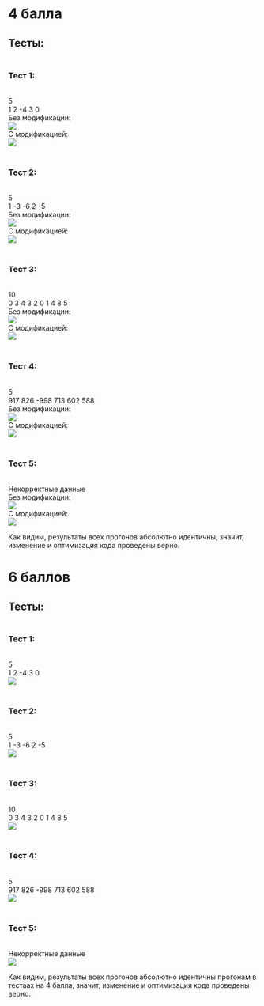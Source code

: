 # 4 балла

## Тесты:

### <br>Тест 1:
<br> 5
<br> 1 2 -4 3 0
<br> Без модификации:
<br> ![](Tests/Orig_test_1.png)
<br> С модификацией:
<br> ![](Tests/Mod_test_1.png)

### <br>Тест 2:
<br> 5
<br> 1 -3 -6 2 -5
<br> Без модификации:
<br> ![](Tests/Orig_test_2.png)
<br> С модификацией:
<br> ![](Tests/Mod_test_2.png)

### <br>Тест 3:
<br> 10
<br> 0 3 4 3 2 0 1 4 8 5
<br> Без модификации:
<br> ![](Tests/Orig_test_3.png)
<br> С модификацией:
<br> ![](Tests/Mod_test_3.png)

### <br>Тест 4:
<br> 5
<br> 917 826 -998 713 602 588
<br> Без модификации:
<br> ![](Tests/Orig_test_4.png)
<br> С модификацией:
<br> ![](Tests/Mod_test_4.png)

### <br>Тест 5:
<br> Некорректные данные
<br> Без модификации:
<br> ![](Tests/Orig_test_5.png)
<br> С модификацией:
<br> ![](Tests/Mod_test_5.png)

Как видим, результаты всех прогонов абсолютно идентичны, значит, изменение и оптимизация кода проведены верно.


# 6 баллов

## Тесты:

### <br>Тест 1:
<br> 5
<br> 1 2 -4 3 0
<br> ![](Tests/Orig_test_1.png)

### <br>Тест 2:
<br> 5
<br> 1 -3 -6 2 -5
<br> ![](Tests/Orig_test_2.png)

### <br>Тест 3:
<br> 10
<br> 0 3 4 3 2 0 1 4 8 5
<br> ![](Tests/Orig_test_3.png)

### <br>Тест 4:
<br> 5
<br> 917 826 -998 713 602 588
<br> ![](Tests/Orig_test_4.png)

### <br>Тест 5:
<br> Некорректные данные
<br> ![](Tests/Orig_test_5.png)

Как видим, результаты всех прогонов абсолютно идентичны прогонам в тестаах на 4 балла, значит, изменение и оптимизация кода проведены верно.

